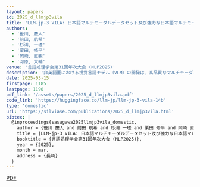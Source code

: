 ```yaml
---
layout: papers
id: 2025_d_llmjp3vila
title: 'LLM-jp-3 VILA: 日本語マルチモーダルデータセット及び強力な日本語マルチモーダルモデルの構築'
authors:
  - '笹川, 慶人'
  - '前田, 航希'
  - '杉浦, 一瑳'
  - '栗田, 修平'
  - '岡崎, 直観'
  - '河原, 大輔'
venue: '言語処理学会第31回年次大会 (NLP2025)'
description: '非英語圏における視覚言語モデル（VLM）の開発は、高品質なマルチモーダルデータセットの不足により大きく制限されている。本研究では、日本語VLMの迅速な開発を可能にする包括的なマルチモーダルデータセット構築手法を提案する。ウェブアーカイブから600万件の日本語画像-テキストペアを抽出し、既存VLMを活用して画像から直接36.9万件の指示データを生成した。構築したLLM-jp-3 VILA 14Bは、日本語マルチモーダルベンチマークにおいて最先端の性能を達成し、機械翻訳データに頼る従来手法の限界を克服した。'
date: 2025-03-15
firstpage: 1185
lastpage: 1190
pdf_link: '/assets/papers/2025_d_llmjp3vila.pdf'
code_link: 'https://huggingface.co/llm-jp/llm-jp-3-vila-14b'
type: 'domestic'
url: 'https://silviase.com/publications/2025_d_llmjp3vila.html'
bibtex: |
  @inproceedings{sasagawa2025llmjp3vila_domestic,
    author = {笹川 慶人 and 前田 航希 and 杉浦 一瑳 and 栗田 修平 and 岡崎 直観 and 河原 大輔},
    title = {LLM-jp-3 VILA: 日本語マルチモーダルデータセット及び強力な日本語マルチモーダルモデルの構築},
    booktitle = {言語処理学会第31回年次大会 (NLP2025)},
    year = {2025},
    month = mar,
    address = {長崎}
  }
---
```


[PDF](/assets/papers/2025_d_llmjp3vila.pdf)
